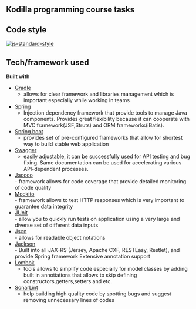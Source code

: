 ## <name>Kodilla programming course tasks



## Code style
[![js-standard-style](https://img.shields.io/badge/code%20style-Google_Style-brightgreen.svg?style=flat)](https://github.com/checkstyle/checkstyle)

## Tech/framework used

<b>Built with</b>
- [Gradle](https://maven.apache.org/)<br>
    - allows for clear framework and libraries management 
    which is important especially while working in teams 
- [Spring](https://spring.io/)<br>
  - Injection dependency framework that provide tools to manage Java components.
  Provides great flexibility because it can cooperate with MVC framework(JSF,Struts) and ORM frameworks(iBatis).  
- [Spring boot](https://projects.spring.io/spring-boot/)<br>
    - provides set of pre-configured frameworks that allow for shortest way to build stable web 
    application 
- [Swagger](https://swagger.io/)<br>
     - easily adjustable, it can be successfully used for API testing and bug fixing. 
      Same documentation 
      can be used for accelerating various API-dependent processes.
- [Jacoco](https://www.eclemma.org/jacoco/)<br>
       - framework allows for code coverage that provide detailed monitoring of code quality
- [Mockito](http://site.mockito.org/)<br>
      - framework allows to test HTTP responses which is very important to guarantee data integrity   
- [JUnit](https://maven.apache.org/)<br>
      - allow you to quickly run tests on application using a very large and diverse set of different data inputs
- [Json](https://www.json.org/)<br>
      - allows for readable object notations 
- [Jackson](https://github.com/FasterXML/jackson)<br>
      - Built into all JAX-RS (Jersey, Apache CXF, RESTEasy, Restlet), and provide Spring framework
        Extensive annotation support
- [Lombok](https://projectlombok.org/)<br>
    - tools allows to simplify code especially for model classes by adding built in annotiations that allows to skip defining constructors,getters,setters and etc.      
- [SonarLint](https://www.sonarlint.org)<br>
    - help building high quality code by spotting bugs and suggest removing unnecessary lines of codes



   
  





